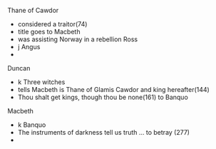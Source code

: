 
Thane of Cawdor
-	considered a traitor(74)
-	title goes to Macbeth
-	was assisting Norway in a rebellion
Ross
- j
Angus
- 
Duncan
- k
Three witches
- tells Macbeth is Thane of Glamis Cawdor and king hereafter(144)
- Thou shalt get kings, though thou be none(161) to Banquo

Macbeth
- k
Banquo
- The instruments of darkness tell us truth ... to betray (277)
- 
<!--stackedit_data:
eyJoaXN0b3J5IjpbLTE1ODcxNTIxOTIsMzU4OTg2NjI2LC0yMD
g4NzQ2NjEyXX0=
-->